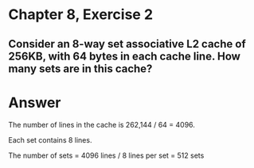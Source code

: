 # Chapter 8, Exercise 2
Consider an 8-way set associative L2 cache of 256KB, with 64 bytes in each cache line. How many sets are in this cache?
---
# Answer
The number of lines in the cache is 262,144 / 64 = 4096.

Each set contains 8 lines.

The number of sets = 4096 lines / 8 lines per set = 512 sets
